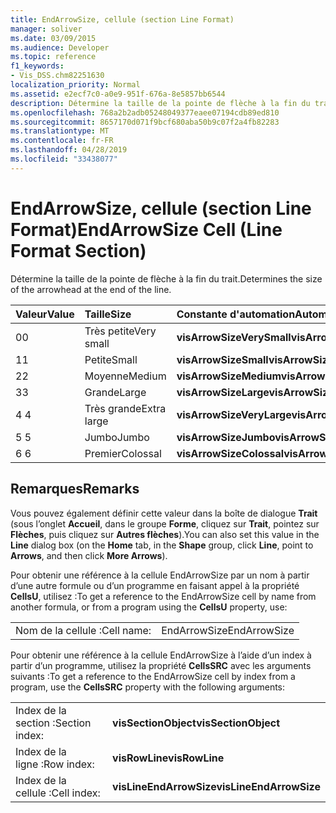 ```yaml
---
title: EndArrowSize, cellule (section Line Format)
manager: soliver
ms.date: 03/09/2015
ms.audience: Developer
ms.topic: reference
f1_keywords:
- Vis_DSS.chm82251630
localization_priority: Normal
ms.assetid: e2ecf7c0-a0e9-951f-676a-8e5857bb6544
description: Détermine la taille de la pointe de flèche à la fin du trait.
ms.openlocfilehash: 768a2b2adb05248049377eaee07194cdb89ed810
ms.sourcegitcommit: 8657170d071f9bcf680aba50b9c07f2a4fb82283
ms.translationtype: MT
ms.contentlocale: fr-FR
ms.lasthandoff: 04/28/2019
ms.locfileid: "33438077"
---
```

# <a name="endarrowsize-cell-line-format-section"></a><span data-ttu-id="9d877-103">EndArrowSize, cellule (section Line Format)</span><span class="sxs-lookup"><span data-stu-id="9d877-103">EndArrowSize Cell (Line Format Section)</span></span>

<span data-ttu-id="9d877-104">Détermine la taille de la pointe de flèche à la fin du trait.</span><span class="sxs-lookup"><span data-stu-id="9d877-104">Determines the size of the arrowhead at the end of the line.</span></span>
  
|<span data-ttu-id="9d877-105">**Valeur**</span><span class="sxs-lookup"><span data-stu-id="9d877-105">**Value**</span></span>|<span data-ttu-id="9d877-106">**Taille**</span><span class="sxs-lookup"><span data-stu-id="9d877-106">**Size**</span></span>|<span data-ttu-id="9d877-107">**Constante d'automation**</span><span class="sxs-lookup"><span data-stu-id="9d877-107">**Automation constant**</span></span>|
|:-----|:-----|:-----|
|<span data-ttu-id="9d877-108">0</span><span class="sxs-lookup"><span data-stu-id="9d877-108">0</span></span>  <br/> |<span data-ttu-id="9d877-109">Très petite</span><span class="sxs-lookup"><span data-stu-id="9d877-109">Very small</span></span>  <br/> |<span data-ttu-id="9d877-110">**visArrowSizeVerySmall**</span><span class="sxs-lookup"><span data-stu-id="9d877-110">**visArrowSizeVerySmall**</span></span> <br/> |
|<span data-ttu-id="9d877-111">1</span><span class="sxs-lookup"><span data-stu-id="9d877-111">1</span></span>  <br/> |<span data-ttu-id="9d877-112">Petite</span><span class="sxs-lookup"><span data-stu-id="9d877-112">Small</span></span>  <br/> |<span data-ttu-id="9d877-113">**visArrowSizeSmall**</span><span class="sxs-lookup"><span data-stu-id="9d877-113">**visArrowSizeSmall**</span></span> <br/> |
|<span data-ttu-id="9d877-114">2</span><span class="sxs-lookup"><span data-stu-id="9d877-114">2</span></span>  <br/> |<span data-ttu-id="9d877-115">Moyenne</span><span class="sxs-lookup"><span data-stu-id="9d877-115">Medium</span></span>  <br/> |<span data-ttu-id="9d877-116">**visArrowSizeMedium**</span><span class="sxs-lookup"><span data-stu-id="9d877-116">**visArrowSizeMedium**</span></span> <br/> |
|<span data-ttu-id="9d877-117">3</span><span class="sxs-lookup"><span data-stu-id="9d877-117">3</span></span>  <br/> |<span data-ttu-id="9d877-118">Grande</span><span class="sxs-lookup"><span data-stu-id="9d877-118">Large</span></span>  <br/> |<span data-ttu-id="9d877-119">**visArrowSizeLarge**</span><span class="sxs-lookup"><span data-stu-id="9d877-119">**visArrowSizeLarge**</span></span> <br/> |
|<span data-ttu-id="9d877-120">4 </span><span class="sxs-lookup"><span data-stu-id="9d877-120">4</span></span>  <br/> |<span data-ttu-id="9d877-121">Très grande</span><span class="sxs-lookup"><span data-stu-id="9d877-121">Extra large</span></span>  <br/> |<span data-ttu-id="9d877-122">**visArrowSizeVeryLarge**</span><span class="sxs-lookup"><span data-stu-id="9d877-122">**visArrowSizeVeryLarge**</span></span> <br/> |
|<span data-ttu-id="9d877-123">5 </span><span class="sxs-lookup"><span data-stu-id="9d877-123">5</span></span>  <br/> |<span data-ttu-id="9d877-124">Jumbo</span><span class="sxs-lookup"><span data-stu-id="9d877-124">Jumbo</span></span>  <br/> |<span data-ttu-id="9d877-125">**visArrowSizeJumbo**</span><span class="sxs-lookup"><span data-stu-id="9d877-125">**visArrowSizeJumbo**</span></span> <br/> |
|<span data-ttu-id="9d877-126">6 </span><span class="sxs-lookup"><span data-stu-id="9d877-126">6</span></span>  <br/> |<span data-ttu-id="9d877-127">Premier</span><span class="sxs-lookup"><span data-stu-id="9d877-127">Colossal</span></span>  <br/> |<span data-ttu-id="9d877-128">**visArrowSizeColossal**</span><span class="sxs-lookup"><span data-stu-id="9d877-128">**visArrowSizeColossal**</span></span> <br/> |
   
## <a name="remarks"></a><span data-ttu-id="9d877-129">Remarques</span><span class="sxs-lookup"><span data-stu-id="9d877-129">Remarks</span></span>

<span data-ttu-id="9d877-130">Vous pouvez également définir cette valeur dans la boîte de dialogue **Trait** (sous l’onglet **Accueil**, dans le groupe **Forme**, cliquez sur **Trait**, pointez sur **Flèches**, puis cliquez sur **Autres flèches**).</span><span class="sxs-lookup"><span data-stu-id="9d877-130">You can also set this value in the **Line** dialog box (on the **Home** tab, in the **Shape** group, click **Line**, point to **Arrows**, and then click **More Arrows**).</span></span>
  
<span data-ttu-id="9d877-131">Pour obtenir une référence à la cellule EndArrowSize par un nom à partir d’une autre formule ou d’un programme en faisant appel à la propriété **CellsU**, utilisez :</span><span class="sxs-lookup"><span data-stu-id="9d877-131">To get a reference to the EndArrowSize cell by name from another formula, or from a program using the **CellsU** property, use:</span></span> 
  
|||
|:-----|:-----|
|<span data-ttu-id="9d877-132">Nom de la cellule :</span><span class="sxs-lookup"><span data-stu-id="9d877-132">Cell name:</span></span>  <br/> |<span data-ttu-id="9d877-133">EndArrowSize</span><span class="sxs-lookup"><span data-stu-id="9d877-133">EndArrowSize</span></span>  <br/> |
   
<span data-ttu-id="9d877-134">Pour obtenir une référence à la cellule EndArrowSize à l’aide d’un index à partir d’un programme, utilisez la propriété **CellsSRC** avec les arguments suivants :</span><span class="sxs-lookup"><span data-stu-id="9d877-134">To get a reference to the EndArrowSize cell by index from a program, use the **CellsSRC** property with the following arguments:</span></span> 
  
|||
|:-----|:-----|
|<span data-ttu-id="9d877-135">Index de la section :</span><span class="sxs-lookup"><span data-stu-id="9d877-135">Section index:</span></span>  <br/> |<span data-ttu-id="9d877-136">**visSectionObject**</span><span class="sxs-lookup"><span data-stu-id="9d877-136">**visSectionObject**</span></span> <br/> |
|<span data-ttu-id="9d877-137">Index de la ligne :</span><span class="sxs-lookup"><span data-stu-id="9d877-137">Row index:</span></span>  <br/> |<span data-ttu-id="9d877-138">**visRowLine**</span><span class="sxs-lookup"><span data-stu-id="9d877-138">**visRowLine**</span></span> <br/> |
|<span data-ttu-id="9d877-139">Index de la cellule :</span><span class="sxs-lookup"><span data-stu-id="9d877-139">Cell index:</span></span>  <br/> |<span data-ttu-id="9d877-140">**visLineEndArrowSize**</span><span class="sxs-lookup"><span data-stu-id="9d877-140">**visLineEndArrowSize**</span></span> <br/> |
   

